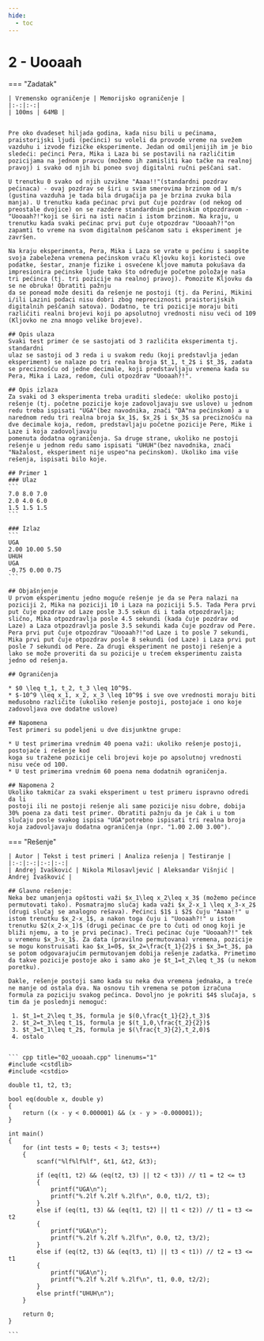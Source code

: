 ```yaml
---
hide:
  - toc
---
```


# 2 - Uooaah

=== "Zadatak"
	
	| Vremensko ograničenje | Memorijsko ograničenje |
	|:-:|:-:|
	| 100ms | 64MB |
	
	
	Pre oko dvadeset hiljada godina, kada nisu bili u pećinama, praistorijski ljudi (pećinci) su voleli da provode vreme na svežem vazduhu i izvode fizičke eksperimente. Jedan od omiljenijih im je bio sledeći: pećinci Pera, Mika i Laza bi se postavili na različitim pozicijama na jednom pravcu (možemo ih zamisliti kao tačke na realnoj pravoj) i svako od njih bi poneo svoj digitalni ručni peščani sat.
	
	U trenutku 0 svako od njih uzvikne "Aaaa!!"(standardni pozdrav pećinaca) - ovaj pozdrav se širi u svim smerovima brzinom od 1 m/s (gustina vazduha je tada bila drugačija pa je brzina zvuka bila manja). U trenutku kada pećinac prvi put čuje pozdrav (od nekog od preostale dvojice) on se razdere standardnim pećinskim otpozdravom - "Uooaah?!"koji se širi na isti način i istom brzinom. Na kraju, u trenutku kada svaki pećinac prvi put čuje otpozdrav "Uooaah?!"on zapamti to vreme na svom digitalnom peščanom satu i eksperiment je završen.
	
	Na kraju eksperimenta, Pera, Mika i Laza se vrate u pećinu i saopšte svoja zabeležena vremena pećinskom vraču Kljovku koji koristeći ove podatke, šestar, znanje fizike i osvećene kljove mamuta pokušava da impresionira pećinske ljude tako što određuje početne položaje naša tri pećinca (tj. tri pozicije na realnoj pravoj). Pomozite Kljovku da se ne obruka! Obratiti pažnju
	da se ponead može desiti da rešenje ne postoji (tj. da Perini, Mikini i/ili Lazini podaci nisu dobri zbog nepreciznosti praistorijskih digitalnih peščanih satova). Dodatno, te tri pozicije moraju biti različiti realni brojevi koji po apsolutnoj vrednosti nisu veći od 109 (Kljovko ne zna mnogo velike brojeve).
	
	## Opis ulaza
	Svaki test primer će se sastojati od 3 različita eksperimenta tj. standardni
	ulaz se sastoji od 3 reda i u svakom redu (koji predstavlja jedan eksperiment) se nalaze po tri realna broja $t_1, t_2$ i $t_3$, zadata se preciznošću od jedne decimale, koji predstavljaju vremena kada su Pera, Mika i Laza, redom, čuli otpozdrav "Uooaah?!".
	
	## Opis izlaza
	Za svaki od 3 eksperimenta treba uraditi sledeće: ukoliko postoji rešenje (tj. početne pozicije koje zadovoljavaju sve uslove) u jednom redu treba ispisati "UGA"(bez navodnika, znači "DA"na pećinskom) a u narednom redu tri realna broja $x_1$, $x_2$ i $x_3$ sa preciznošću na dve decimale koja, redom, predstavljaju početne pozicije Pere, Mike i Laze i koja zadovoljavaju
	pomenuta dodatna ograničenja. Sa druge strane, ukoliko ne postoji rešenje u jednom redu samo ispisati "UHUH"(bez navodnika, znači "Nažalost, eksperiment nije uspeo"na pećinskom). Ukoliko ima više rešenja, ispisati bilo koje.
	
	## Primer 1
	### Ulaz
	```
	7.0 8.0 7.0
	2.0 4.0 6.0
	1.5 1.5 1.5
	```
	
	### Izlaz
	```
	UGA
	2.00 10.00 5.50
	UHUH
	UGA
	-0.75 0.00 0.75
	```
	
	## Objašnjenje
	U prvom eksperimentu jedno moguće rešenje je da se Pera nalazi na poziciji 2, Mika na poziciji 10 i Laza na poziciji 5.5. Tada Pera prvi put čuje pozdrav od Laze posle 3.5 sekun di i tada otpozdravlja; slično, Mika otpozdravlja posle 4.5 sekundi (kada čuje pozdrav od Laze) a Laza otpozdravlja posle 3.5 sekundi kada čuje pozdrav od Pere. Pera prvi put čuje otpozdrav "Uooaah?!"od Laze i to posle 7 sekundi, Mika prvi put čuje otpozdrav posle 8 sekundi (od Laze) i Laza prvi put posle 7 sekundi od Pere. Za drugi eksperiment ne postoji rešenje a lako se može proveriti da su pozicije u trećem eksperimentu zaista jedno od rešenja.
	
	## Ograničenja
	
	* $0 \leq t_1, t_2, t_3 \leq 10^9$.
	* $-10^9 \leq x_1, x_2, x_3 \leq 10^9$ i sve ove vrednosti moraju biti međusobno različite (ukoliko rešenje postoji, postojaće i ono koje zadovoljava ove dodatne uslove)
	
	## Napomena
	Test primeri su podeljeni u dve disjunktne grupe:
	
	* U test primerima vrednim 40 poena važi: ukoliko rešenje postoji, postojaće i rešenje kod
	koga su tražene pozicije celi brojevi koje po apsolutnoj vrednosti nisu veće od 100.
	* U test primerima vrednim 60 poena nema dodatnih ograničenja.
	
	## Napomena 2
	Ukoliko takmičar za svaki eksperiment u test primeru ispravno odredi da li
	postoji ili ne postoji rešenje ali same pozicije nisu dobre, dobija 30% poena za dati test primer. Obratiti pažnju da je čak i u tom slučaju posle svakog ispisa "UGA"potrebno ispisati tri realna broja koja zadovoljavaju dodatna ograničenja (npr. "1.00 2.00 3.00").
	
	
=== "Rešenje"
	
	| Autor | Tekst i test primeri | Analiza rеšenja | Testiranje |
	|:-:|:-:|:-:|:-:|
	| Andrej Ivašković | Nikola Milosavljević | Aleksandar Višnjić | Andrej Ivašković |
	
	## Glavno rešenje:
	Neka bez umanjenja opštosti važi $x_1\leq x_2\leq x_3$ (možemo pećince permutovati tako). Posmatrajmo slučaj kada važi $x_2-x_1 \leq x_3-x_2$ (drugi slučaj se analogno rešava). Pećinci $1$ i $2$ čuju "Aaaa!!" u istom trenutku $x_2-x_1$, a nakon toga čuju i "Uooaah?!" u istom trenutku $2(x_2-x_1)$ (drugi pećinac će pre to čuti od onog koji je bliži njemu, a to je prvi pećinac). Treći pećinac čuje "Uooaah?!" tek u vremenu $x_3-x_1$. Za data (pravilno permutovana) vremena, pozicije se mogu konstruisati kao $x_1=0$, $x_2=\frac{t_1}{2}$ i $x_3=t_3$, pa se potom odgovarajućim permutovanjem dobija rešenje zadatka. Primetimo da takve pozicije postoje ako i samo ako je $t_1=t_2\leq t_3$ (u nekom poretku).
	
	Dakle, rešenje postoji samo kada su neka dva vremena jednaka, a treće ne manje od ostala dva. Na osnovu tih vremena se potom izračuna formula za poziciju svakog pećinca. Dovoljno je pokriti $4$ slučaja, s tim da je poslednji nemoguć:
	
	 1. $t_1=t_2\leq t_3$, formula je $(0,\frac{t_1}{2},t_3)$
	 2. $t_2=t_3\leq t_1$, formula je $(t_1,0,\frac{t_2}{2})$
	 3. $t_3=t_1\leq t_2$, formula je $(\frac{t_3}{2},t_2,0)$
	 4. ostalo
	
	
	``` cpp title="02_uooaah.cpp" linenums="1"
	#include <cstdlib>
	#include <cstdio>
	
	double t1, t2, t3;
	
	bool eq(double x, double y)
	{
	    return ((x - y < 0.000001) && (x - y > -0.000001));
	}
	
	int main()
	{
	    for (int tests = 0; tests < 3; tests++)
	    {
	        scanf("%lf%lf%lf", &t1, &t2, &t3);
	
	        if (eq(t1, t2) && (eq(t2, t3) || t2 < t3)) // t1 = t2 <= t3
	        {
	            printf("UGA\n");
	            printf("%.2lf %.2lf %.2lf\n", 0.0, t1/2, t3);
	        }
	        else if (eq(t1, t3) && (eq(t1, t2) || t1 < t2)) // t1 = t3 <= t2
	        {
	            printf("UGA\n");
	            printf("%.2lf %.2lf %.2lf\n", 0.0, t2, t3/2);
	        }
	        else if (eq(t2, t3) && (eq(t3, t1) || t3 < t1)) // t2 = t3 <= t1
	        {
	            printf("UGA\n");
	            printf("%.2lf %.2lf %.2lf\n", t1, 0.0, t2/2);
	        }
	        else printf("UHUH\n");
	    }
	
	    return 0;
	}

	```
